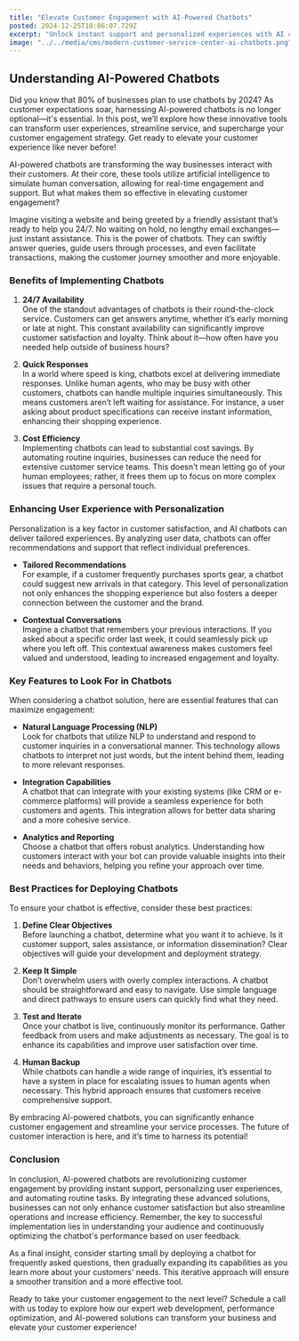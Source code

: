 ```yaml
---
title: "Elevate Customer Engagement with AI-Powered Chatbots"
posted: 2024-12-25T10:06:07.729Z
excerpt: "Unlock instant support and personalized experiences with AI chatbots! Transform your customer engagement strategy—it's not just an upgrade, it's a necessity for success."
image: "../../media/cms/modern-customer-service-center-ai-chatbots.png"
---
```


## Understanding AI-Powered Chatbots

Did you know that 80% of businesses plan to use chatbots by 2024? As customer expectations soar, harnessing AI-powered chatbots is no longer optional—it's essential. In this post, we’ll explore how these innovative tools can transform user experiences, streamline service, and supercharge your customer engagement strategy. Get ready to elevate your customer experience like never before!  

AI-powered chatbots are transforming the way businesses interact with their customers. At their core, these tools utilize artificial intelligence to simulate human conversation, allowing for real-time engagement and support. But what makes them so effective in elevating customer engagement?

Imagine visiting a website and being greeted by a friendly assistant that’s ready to help you 24/7. No waiting on hold, no lengthy email exchanges—just instant assistance. This is the power of chatbots. They can swiftly answer queries, guide users through processes, and even facilitate transactions, making the customer journey smoother and more enjoyable.

### Benefits of Implementing Chatbots

1. **24/7 Availability**  
   One of the standout advantages of chatbots is their round-the-clock service. Customers can get answers anytime, whether it’s early morning or late at night. This constant availability can significantly improve customer satisfaction and loyalty. Think about it—how often have you needed help outside of business hours?

2. **Quick Responses**  
   In a world where speed is king, chatbots excel at delivering immediate responses. Unlike human agents, who may be busy with other customers, chatbots can handle multiple inquiries simultaneously. This means customers aren’t left waiting for assistance. For instance, a user asking about product specifications can receive instant information, enhancing their shopping experience.

3. **Cost Efficiency**  
   Implementing chatbots can lead to substantial cost savings. By automating routine inquiries, businesses can reduce the need for extensive customer service teams. This doesn’t mean letting go of your human employees; rather, it frees them up to focus on more complex issues that require a personal touch.

### Enhancing User Experience with Personalization

Personalization is a key factor in customer satisfaction, and AI chatbots can deliver tailored experiences. By analyzing user data, chatbots can offer recommendations and support that reflect individual preferences.

- **Tailored Recommendations**  
   For example, if a customer frequently purchases sports gear, a chatbot could suggest new arrivals in that category. This level of personalization not only enhances the shopping experience but also fosters a deeper connection between the customer and the brand.

- **Contextual Conversations**  
   Imagine a chatbot that remembers your previous interactions. If you asked about a specific order last week, it could seamlessly pick up where you left off. This contextual awareness makes customers feel valued and understood, leading to increased engagement and loyalty.

### Key Features to Look For in Chatbots

When considering a chatbot solution, here are essential features that can maximize engagement:

- **Natural Language Processing (NLP)**  
   Look for chatbots that utilize NLP to understand and respond to customer inquiries in a conversational manner. This technology allows chatbots to interpret not just words, but the intent behind them, leading to more relevant responses.

- **Integration Capabilities**  
   A chatbot that can integrate with your existing systems (like CRM or e-commerce platforms) will provide a seamless experience for both customers and agents. This integration allows for better data sharing and a more cohesive service.

- **Analytics and Reporting**  
   Choose a chatbot that offers robust analytics. Understanding how customers interact with your bot can provide valuable insights into their needs and behaviors, helping you refine your approach over time.

### Best Practices for Deploying Chatbots

To ensure your chatbot is effective, consider these best practices:

1. **Define Clear Objectives**  
   Before launching a chatbot, determine what you want it to achieve. Is it customer support, sales assistance, or information dissemination? Clear objectives will guide your development and deployment strategy.

2. **Keep It Simple**  
   Don’t overwhelm users with overly complex interactions. A chatbot should be straightforward and easy to navigate. Use simple language and direct pathways to ensure users can quickly find what they need.

3. **Test and Iterate**  
   Once your chatbot is live, continuously monitor its performance. Gather feedback from users and make adjustments as necessary. The goal is to enhance its capabilities and improve user satisfaction over time.

4. **Human Backup**  
   While chatbots can handle a wide range of inquiries, it’s essential to have a system in place for escalating issues to human agents when necessary. This hybrid approach ensures that customers receive comprehensive support.

By embracing AI-powered chatbots, you can significantly enhance customer engagement and streamline your service processes. The future of customer interaction is here, and it’s time to harness its potential!

### Conclusion

In conclusion, AI-powered chatbots are revolutionizing customer engagement by providing instant support, personalizing user experiences, and automating routine tasks. By integrating these advanced solutions, businesses can not only enhance customer satisfaction but also streamline operations and increase efficiency. Remember, the key to successful implementation lies in understanding your audience and continuously optimizing the chatbot's performance based on user feedback.

As a final insight, consider starting small by deploying a chatbot for frequently asked questions, then gradually expanding its capabilities as you learn more about your customers' needs. This iterative approach will ensure a smoother transition and a more effective tool.

Ready to take your customer engagement to the next level? Schedule a call with us today to explore how our expert web development, performance optimization, and AI-powered solutions can transform your business and elevate your customer experience!